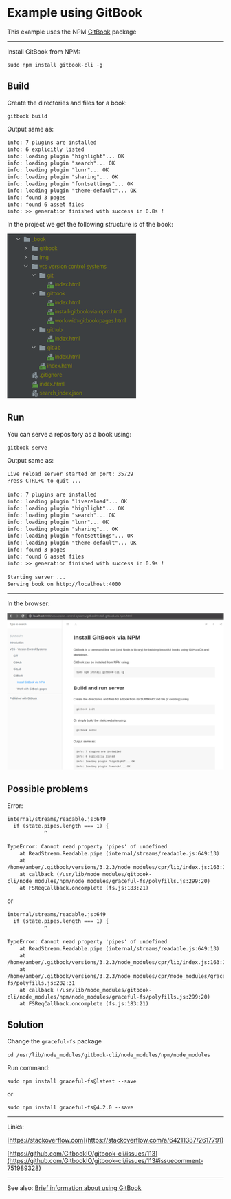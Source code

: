 # Example using GitBook

This example uses the NPM [GitBook](https://www.npmjs.com/package/gitbook) package

---

Install GitBook from NPM:
~~~
sudo npm install gitbook-cli -g
~~~

## Build

Create the directories and files for a book:
~~~
gitbook build
~~~

Output same as:
~~~
info: 7 plugins are installed 
info: 6 explicitly listed 
info: loading plugin "highlight"... OK 
info: loading plugin "search"... OK 
info: loading plugin "lunr"... OK 
info: loading plugin "sharing"... OK 
info: loading plugin "fontsettings"... OK 
info: loading plugin "theme-default"... OK 
info: found 3 pages 
info: found 6 asset files 
info: >> generation finished with success in 0.8s ! 
~~~

In the project we get the following structure is of the book:

![Structure book example](./img/structure_book_example.png)

## Run

You can serve a repository as a book using:
~~~
gitbook serve
~~~

Output same as:
~~~
Live reload server started on port: 35729
Press CTRL+C to quit ...

info: 7 plugins are installed 
info: loading plugin "livereload"... OK 
info: loading plugin "highlight"... OK 
info: loading plugin "search"... OK 
info: loading plugin "lunr"... OK 
info: loading plugin "sharing"... OK 
info: loading plugin "fontsettings"... OK 
info: loading plugin "theme-default"... OK 
info: found 3 pages 
info: found 6 asset files 
info: >> generation finished with success in 0.9s ! 

Starting server ...
Serving book on http://localhost:4000
~~~

---
In the browser:

![Page example](./img/page_example.png)

## Possible problems

Error:
~~~
internal/streams/readable.js:649
  if (state.pipes.length === 1) {
            ^

TypeError: Cannot read property 'pipes' of undefined
    at ReadStream.Readable.pipe (internal/streams/readable.js:649:13)
    at /home/amber/.gitbook/versions/3.2.3/node_modules/cpr/lib/index.js:163:22
    at callback (/usr/lib/node_modules/gitbook-cli/node_modules/npm/node_modules/graceful-fs/polyfills.js:299:20)
    at FSReqCallback.oncomplete (fs.js:183:21)
~~~
or
~~~
internal/streams/readable.js:649
  if (state.pipes.length === 1) {
            ^

TypeError: Cannot read property 'pipes' of undefined
    at ReadStream.Readable.pipe (internal/streams/readable.js:649:13)
    at /home/amber/.gitbook/versions/3.2.3/node_modules/cpr/lib/index.js:163:22
    at /home/amber/.gitbook/versions/3.2.3/node_modules/cpr/node_modules/graceful-fs/polyfills.js:282:31
    at callback (/usr/lib/node_modules/gitbook-cli/node_modules/npm/node_modules/graceful-fs/polyfills.js:299:20)
    at FSReqCallback.oncomplete (fs.js:183:21)

~~~

## Solution

Change the `graceful-fs` package

`cd /usr/lib/node_modules/gitbook-cli/node_modules/npm/node_modules`

Run command:
~~~
sudo npm install graceful-fs@latest --save
~~~

or
~~~
sudo npm install graceful-fs@4.2.0 --save
~~~

---
Links:

[https://stackoverflow.com](https://stackoverflow.com/a/64211387/2617791)

[https://github.com/GitbookIO/gitbook-cli/issues/113](https://github.com/GitbookIO/gitbook-cli/issues/113#issuecomment-751989328)

---
See also: [Brief information about using GitBook](https://til.secretgeek.net/gitbook/01_summary.html)